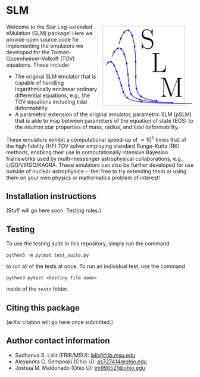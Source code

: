# SLM

<img align="right" width="250" src="SLM_Logo.png">

Welcome to the Star Log-extended eMulation (SLM) package! Here we provide open source code for implementing the emulators we developed for the Tolman-Oppenheimer-Volkoff (TOV) equations. These include:

- The original SLM emulator that is capable of handling logarithmically nonlinear ordinary differential equations, e.g., the TOV equations including tidal deformability.
- A parametric extension of the original emulator, parametric SLM (pSLM) that is able to map between parameters of the equation of state (EOS) to the neutron star properties of mass, radius, and tidal deformability.

These emulators exhibit a computational speed-up of $\approx 10^{5}$ times that of the high fidelity (HF) TOV solver employing standard Runge-Kutta (RK) methods, enabling their use in computationally intensive Bayesian frameworks used by multi-messenger astrophysical collaborations, e.g., LIGO/VIRGO/KAGRA. These emulators can also be further developed for use outside of nuclear astrophysics---feel free to try extending them or using them on your own physics or mathematics problem of interest!

## Installation instructions

(Stuff will go here soon. Testing rules.)

## Testing

To use the testing suite in this repository, simply run the command
```shell
python3 -m pytest test_suite.py
```
to run all of the tests at once. To run an individual test, use the command
```shell
python3 pytest <testing file name>
```
inside of the `tests` folder.

## Citing this package

(arXiv citation will go here once submitted.)

## Author contact information
- Sudhanva S. Lalit (FRIB/MSU): lalit@frib.msu.edu
- Alexandra C. Semposki (Ohio U): as727414@ohio.edu
- Joshua M. Maldonado (Ohio U): jm998521@ohio.edu
